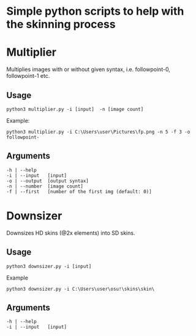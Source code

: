 # Simple python scripts to help with the skinning process

# Multiplier

Multiplies images with or without given syntax, i.e. followpoint-0, followpoint-1 etc.

## Usage

```
python3 multiplier.py -i [input]  -n [image count]
```
Example:

```
python3 multiplier.py -i C:\Users\user\Pictures\fp.png -n 5 -f 3 -o followpoint-
```

## Arguments
```
-h | --help
-i | --input   [input]
-o | --output  [output syntax]
-n | --number  [image count]
-f | --first   [number of the first img (default: 0)]
```

# Downsizer

Downsizes HD skins (@2x elements) into SD skins.

## Usage

```
python3 downsizer.py -i [input]
```

Example

```
python3 downsizer.py -i C:\Users\user\osu!\skins\skin\
```

## Arguments
```
-h | --help
-i | --input   [input]
```
